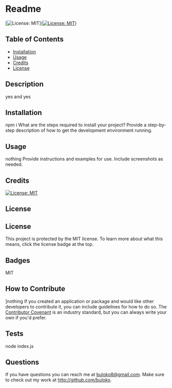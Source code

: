 # Readme
[![License: MIT](https://img.shields.io/badge/License-MIT-brightgreen.svg)]([![License: MIT](https://img.shields.io/badge/License-MIT-yellow.svg)](https://opensource.org/licenses/MIT))

## Table of Contents   
 
- [Installation](#installation)
- [Usage](#usage)
- [Credits](#credits)
- [License](#license)
  
## Description
yes and yes
  
## Installation
npm i
What are the steps required to install your project? Provide a step-by-step description of how to get the development environment running.

## Usage
nothing
Provide instructions and examples for use. Include screenshots as needed.

## Credits
[![License: MIT](https://img.shields.io/badge/License-MIT-yellow.svg)](https://opensource.org/licenses/MIT)
## License
## License
This project is protected by the MIT license. To learn more about what this means, click the license badge at the top.

## Badges
MIT

## How to Contribute
]nothing
If you created an application or package and would like other developers to contribute it, you can include guidelines for how to do so. The [Contributor Covenant](https://www.contributor-covenant.org/) is an industry standard, but you can always write your own if you'd prefer.

## Tests
node index.js

## Questions
If you have questions you can reach me at <a href="buloko8@gmail.com">buloko8@gmail.com</a>. Make sure to check out my work at http://github.com/buloko.
